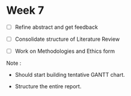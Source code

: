 # Week 7

- [ ] Refine abstract and get feedback

- [ ] Consolidate structure of Literature Review

- [ ] Work on Methodologies and Ethics form


Note :

- Should start building tentative GANTT chart.

- Structure the entire report.